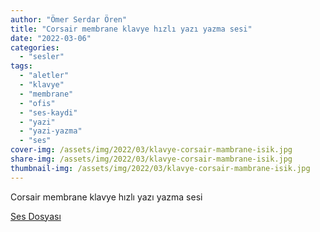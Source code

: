 ```yaml
---
author: "Ömer Serdar Ören"
title: "Corsair membrane klavye hızlı yazı yazma sesi"
date: "2022-03-06"
categories: 
  - "sesler"
tags: 
  - "aletler"
  - "klavye"
  - "membrane"
  - "ofis"
  - "ses-kaydi"
  - "yazi"
  - "yazi-yazma"
  - "ses"
cover-img: /assets/img/2022/03/klavye-corsair-mambrane-isik.jpg
share-img: /assets/img/2022/03/klavye-corsair-mambrane-isik.jpg
thumbnail-img: /assets/img/2022/03/klavye-corsair-mambrane-isik.jpg
---
```


Corsair membrane klavye hızlı yazı yazma sesi

[Ses Dosyası](/assets/sounds/2022/03/corsair-membrane-klavye-hizli-yazi-yazma-sesi.mp3)